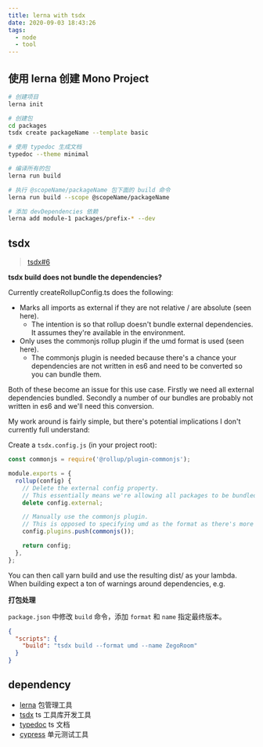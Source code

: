 ```yaml
---
title: lerna with tsdx
date: 2020-09-03 18:43:26
tags:
  - node
  - tool
---
```


## 使用 lerna 创建 Mono Project

```sh
# 创建项目
lerna init

# 创建包
cd packages
tsdx create packageName --template basic

# 使用 typedoc 生成文档
typedoc --theme minimal

# 编译所有的包
lerna run build

# 执行 @scopeName/packageName 包下面的 build 命令
lerna run build --scope @scopeName/packageName

# 添加 devDependencies 依赖
lerna add module-1 packages/prefix-* --dev
```

## tsdx

> [tsdx#6](https://github.com/formium/tsdx/issues/6)

**tsdx build does not bundle the dependencies?**

Currently createRollupConfig.ts does the following:

- Marks all imports as external if they are not relative / are absolute (seen here).
  - The intention is so that rollup doesn't bundle external dependencies. It assumes they're available in the environment.
- Only uses the commonjs rollup plugin if the umd format is used (seen here).
  - The commonjs plugin is needed because there's a chance your dependencies are not written in es6 and need to be converted so you can bundle them.

Both of these become an issue for this use case. Firstly we need all external dependencies bundled. Secondly a number of our bundles are probably not written in es6 and we'll need this conversion.

My work around is fairly simple, but there's potential implications I don't currently full understand:

Create a `tsdx.config.js` (in your project root):

```js
const commonjs = require('@rollup/plugin-commonjs');

module.exports = {
  rollup(config) {
    // Delete the external config property.
    // This essentially means we're allowing all packages to be bundled.
    delete config.external;

    // Manually use the commonjs plugin.
    // This is opposed to specifying umd as the format as there's more implications that, again, are unclear.
    config.plugins.push(commonjs());

    return config;
  },
};
```

You can then call yarn build and use the resulting dist/ as your lambda. When building expect a ton of warnings around dependencies, e.g.

**打包处理**

`package.json` 中修改 `build` 命令，添加 `format` 和 `name` 指定最终版本。

```json
{
  "scripts": {
    "build": "tsdx build --format umd --name ZegoRoom"
  }
}
```

## dependency

- [lerna]() 包管理工具
- [tsdx]() ts 工具库开发工具
- [typedoc]() ts 文档
- [cypress]() 单元测试工具
